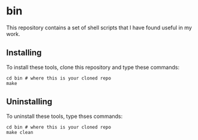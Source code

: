 # bin
This repository contains a set of shell scripts that I have found useful in my work.

## Installing
To install these tools, clone this repository and type these commands:

    cd bin # where this is your cloned repo
    make

## Uninstalling
To uninstall these tools, type thses commands:

    cd bin # where this is your cloned repo
    make clean
